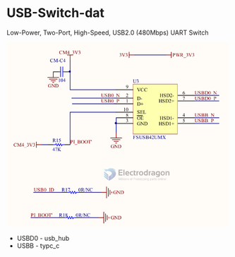 
# USB-Switch-dat

Low-Power, Two-Port, High-Speed, USB2.0 (480Mbps) UART Switch

![](2023-11-30-16-01-52.png)

- USBD0 - usb_hub
- USBB - typc_c